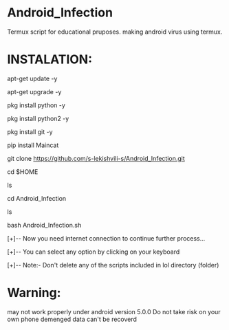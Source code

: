 # Android_Infection
Termux script for educational pruposes.
making android virus using termux.

# INSTALATION:

apt-get update -y

apt-get upgrade -y

pkg install python -y

pkg install python2 -y

pkg install git -y

pip install Maincat

git clone https://github.com/s-lekishvili-s/Android_Infection.git

cd $HOME

ls

cd Android_Infection

ls

bash Android_Infection.sh

[+]-- Now you need internet connection to continue further process...

[+]-- You can select any option by clicking on your keyboard

[+]-- Note:- Don't delete any of the scripts included in lol directory (folder)
# Warning:
may not work properly under android version 5.0.0
Do not take risk on your own phone demenged data can't be recoverd

